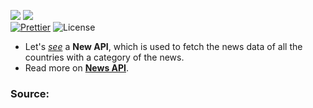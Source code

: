 ![](http://ForTheBadge.com/images/badges/made-with-python.svg)
![](https://forthebadge.com/images/badges/built-by-developers.svg)</br>
[![Prettier](https://img.shields.io/badge/Code%20Style-Prettier-red.svg)](https://github.com/prettier/prettier)
![License](https://img.shields.io/badge/License-MIT-red.svg)</br>

- Let's [*see*](https://github.com/Iamtripathisatyam/Awesome_Python_Scripts/blob/main/APIScripts/New%20API/News_API.py) a **New API**, which is used to fetch the news data of all the countries with a category of the news.
- Read more on [**News API**](https://newsapi.org/).

### Source: 
<p align="center"></p>
